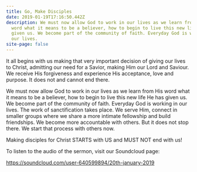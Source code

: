 ```yaml
---
title: Go, Make Disciples
date: 2019-01-19T17:16:50.442Z
description: We must now allow God to work in our lives as we learn from His
  word what it means to be a believer, how to begin to live this new life He has
  given us. We become part of the community of faith. Everyday God is working in
  our lives.
site-page: false
---
```

It all begins with us making that very important decision of giving our lives to Christ, admitting our need for a Savior, making Him our Lord and Saviour. We receive His forgiveness and experience His acceptance, love and purpose. It does not and cannot end there.

We must now allow God to work in our lives as we learn from His word what it means to be a believer, how to begin to live this new life He has given us. We become part of the community of faith. Everyday God is working in our lives. The work of sanctification takes place. We serve Him, connect in smaller groups where we share a more intimate fellowship and build friendships. We become more accountable with others. But it does not stop there. We start that process with others now.

Making disciples for Christ STARTS with US and MUST NOT end with us!

To listen to the audio of the sermon, visit our Soundcloud page:

<https://soundcloud.com/user-640599894/20th-january-2019>